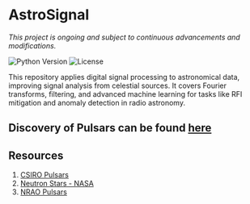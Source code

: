 # AstroSignal
*This project is ongoing and subject to continuous advancements and modifications.*

![Python Version](https://img.shields.io/badge/python-3.8%2B-blue.svg) ![License](https://img.shields.io/badge/license-MIT-blue.svg)  

This repository applies digital signal processing to astronomical data, improving signal analysis from celestial sources. It covers Fourier transforms, filtering, and advanced machine learning for tasks like RFI mitigation and anomaly detection in radio astronomy.


## Discovery of Pulsars can be found [here](Discovery_of_Pulsars.md)


## Resources

1. [CSIRO Pulsars](https://www.atnf.csiro.au/outreach/education/everyone/pulsars/index.html)
2. [Neutron Stars - NASA](https://imagine.gsfc.nasa.gov/science/objects/neutron_stars1.html#:~:text=Most%20neutron%20stars%20are%20observed,along%20the%20two%20magnetic%20poles)
3. [NRAO Pulsars](https://public.nrao.edu/radio-astronomy/pulsars/)
